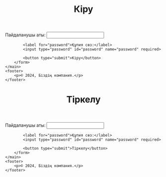 <!DOCTYPE html>
<html lang="kk">
<head>
    <meta charset="UTF-8">
    <meta name="viewport" content="width=device-width, initial-scale=1.0">
    <title>Кіру</title>
    <link rel="stylesheet" href="styles.css">
</head>
<body>
    <header>
        <h1>Кіру</h1>
    </header>
    <main>
        <form action="login_process.php" method="POST">
            <label for="username">Пайдаланушы аты:</label>
            <input type="text" id="username" name="username" required>
            
            <label for="password">Құпия сөз:</label>
            <input type="password" id="password" name="password" required>

            <button type="submit">Кіру</button>
        </form>
    </main>
    <footer>
        <p>© 2024, Біздің компания.</p>
    </footer>
</body>
</html>

<!DOCTYPE html>
<html lang="kk">
<head>
    <meta charset="UTF-8">
    <meta name="viewport" content="width=device-width, initial-scale=1.0">
    <title>Тіркелу</title>
    <link rel="stylesheet" href="styles.css">
</head>
<body>
    <header>
        <h1>Тіркелу</h1>
    </header>
    <main>
        <form action="register_process.php" method="POST">
            <label for="username">Пайдаланушы аты:</label>
            <input type="text" id="username" name="username" required>
            
            <label for="password">Құпия сөз:</label>
            <input type="password" id="password" name="password" required>

            <button type="submit">Тіркелу</button>
        </form>
    </main>
    <footer>
        <p>© 2024, Біздің компания.</p>
    </footer>
</body>
</html>

